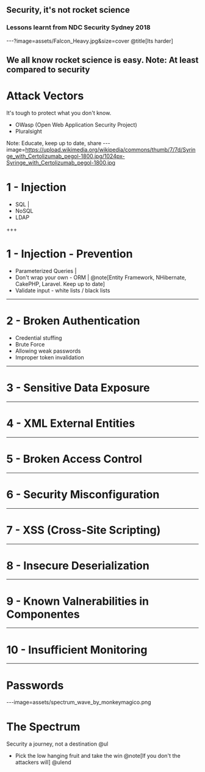 ## Security, it's not rocket science
### Lessons learnt from NDC Security Sydney 2018

---?image=assets/Falcon_Heavy.jpg&size=cover
@title[Its harder]

We all know rocket science is easy.
Note:
At least compared to security
---
# Attack Vectors
It's tough to protect what you don't know.
- OWasp (Open Web Application Security Project)
- Pluralsight

Note:
Educate, keep up to date, share
---image=https://upload.wikimedia.org/wikipedia/commons/thumb/7/7d/Syringe_with_Certolizumab_pegol-1800.jpg/1024px-Syringe_with_Certolizumab_pegol-1800.jpg
# 1 - Injection
* SQL |
* NoSQL
* LDAP

+++

# 1 - Injection - Prevention

* Parameterized Queries |
* Don't wrap your own - ORM | @note[Entity Framework, NHibernate, CakePHP, Laravel. Keep up to date]
* Validate input - white lists / black lists

---

# 2 - Broken Authentication

* Credential stuffing
* Brute Force
* Allowing weak passwords
* Improper token invalidation

---
# 3 - Sensitive Data Exposure

---
# 4 - XML External Entities

---
# 5 - Broken Access Control

---
# 6 - Security Misconfiguration

---
# 7 - XSS (Cross-Site Scripting)

---
# 8 - Insecure Deserialization

---
# 9 - Known Valnerabilities in Componentes

---
# 10 - Insufficient Monitoring

---
# Passwords

---image=assets/spectrum_wave_by_monkeymagico.png

[comment]: # (Image found at https://monkeymagico.deviantart.com/art/Spectrum-Wave-133641157)

# The Spectrum
Security a journey, not a destination
@ul
* Pick the low hanging fruit and take the win @note[If you don't the attackers will]
@ulend